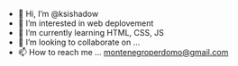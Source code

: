 - 👋 Hi, I’m @ksishadow
- 👀 I’m interested in web deplovement
- 🌱 I’m currently learning HTML, CSS, JS
- 💞️ I’m looking to collaborate on ...
- 📫 How to reach me ... montenegroperdomo@gmail.com

<!---
ksishadow/ksishadow is a ✨ special ✨ repository because its `README.md` (this file) appears on your GitHub profile.
You can click the Preview link to take a look at your changes.
--->
